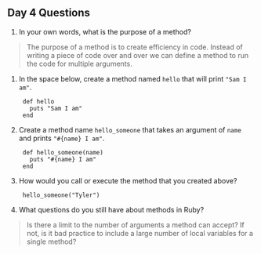 ## Day 4 Questions

1. In your own words, what is the purpose of a method?
> The purpose of a method is to create efficiency in code. Instead of writing a piece of code over and over we can define a method to run the code for multiple arguments.

1. In the space below, create a method named `hello` that will print `"Sam I am"`.

        def hello
          puts "Sam I am"
        end

1. Create a method name `hello_someone` that takes an argument of `name` and prints `"#{name} I am"`.

        def hello_someone(name)
          puts "#{name} I am"
        end

1. How would you call or execute the method that you created above?

        hello_someone("Tyler")

1. What questions do you still have about methods in Ruby?
> Is there a limit to the number of arguments a method can accept? If not, is it bad practice to include a large number of local variables for a single method?
